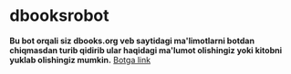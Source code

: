 # dbooksrobot
<b>Bu bot orqali siz dbooks.org veb saytidagi ma'limotlarni botdan chiqmasdan turib qidirib ular haqidagi ma'lumot olishingiz yoki kitobni yuklab olishingiz mumkin.</b>
[Botga link](https://t.me/dbooks_libot)
